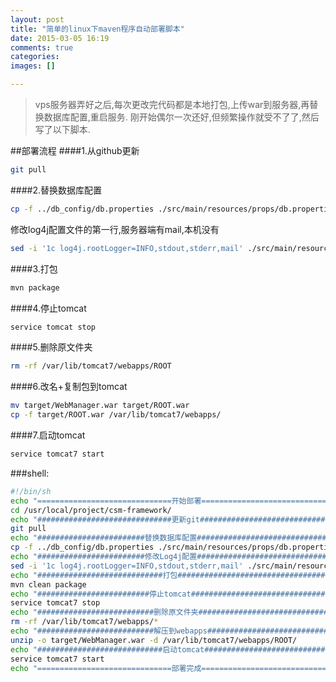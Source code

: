 ```yaml
---
layout: post
title: "简单的linux下maven程序自动部署脚本"
date: 2015-03-05 16:19
comments: true
categories: 
images: []

---
```

>vps服务器弄好之后,每次更改完代码都是本地打包,上传war到服务器,再替换数据库配置,重启服务.
>刚开始偶尔一次还好,但频繁操作就受不了了,然后写了以下脚本.

##部署流程
####1.从github更新
``` sh
git pull
```

####2.替换数据库配置
``` sh
cp -f ../db_config/db.properties ./src/main/resources/props/db.properties
```

修改log4j配置文件的第一行,服务器端有mail,本机没有

``` sh
sed -i '1c log4j.rootLogger=INFO,stdout,stderr,mail' ./src/main/resources/log4j.properties
```

####3.打包
``` sh
mvn package
```

####4.停止tomcat
``` sh
service tomcat stop
```

####5.删除原文件夹
``` sh
rm -rf /var/lib/tomcat7/webapps/ROOT
```

####6.改名+复制包到tomcat
``` sh
mv target/WebManager.war target/ROOT.war
cp -f target/ROOT.war /var/lib/tomcat7/webapps/
```
####7.启动tomcat
``` sh
service tomcat7 start
```    

###shell:

``` sh
#!/bin/sh                                                                                                                                   
echo "==============================开始部署=============================="
cd /usr/local/project/csm-framework/
echo "##############################更新git##############################"
git pull
echo "########################替换数据库配置#############################"
cp -f ../db_config/db.properties ./src/main/resources/props/db.properties 
echo "########################修改Log4j配置#############################"
sed -i '1c log4j.rootLogger=INFO,stdout,stderr,mail' ./src/main/resources/log4j.properties
echo "############################打包###################################"
mvn clean package
echo "#########################停止tomcat################################"
service tomcat7 stop
echo "##########################删除原文件夹#############################"
rm -rf /var/lib/tomcat7/webapps/*
echo "##########################解压到webapps############################"
unzip -o target/WebManager.war -d /var/lib/tomcat7/webapps/ROOT/
echo "############################启动tomcat#############################"
service tomcat7 start
echo "==============================部署完成=============================="
```